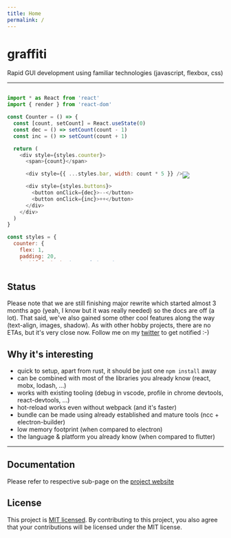 ```yaml
---
title: Home
permalink: /
---
```


# graffiti
Rapid GUI development using familiar technologies (javascript, flexbox, css)

---

<div style="display: flex; align-items: center">
<div style="max-height: 400px; overflow-y: scroll">

```javascript
import * as React from 'react'
import { render } from 'react-dom'

const Counter = () => {
  const [count, setCount] = React.useState(0)
  const dec = () => setCount(count - 1)
  const inc = () => setCount(count + 1)

  return (
    <div style={styles.counter}>
      <span>{count}</span>

      <div style={{ ...styles.bar, width: count * 5 }} />

      <div style={styles.buttons}>
        <button onClick={dec}>--</button>
        <button onClick={inc}>++</button>
      </div>
    </div>
  )
}

const styles = {
  counter: {
    flex: 1,
    padding: 20,
    justifyContent: 'space-between'
  },

  bar: {
    backgroundColor: '#ff0000',
    height: 20
  },

  buttons: {
    flexDirection: 'row',
    justifyContent: 'space-between'
  }
}

render(<Counter />, document.body)
```

</div>
<img src="./docs/images/counter.gif" />
</div>
<br>

## Status
Please note that we are still finishing major rewrite which started almost 3 months ago (yeah, I know but it was really needed) so the docs are off (a lot). That said, we've also gained some other cool features along the way (text-align, images, shadow). As with other hobby projects, there are no ETAs, but it's very close now. Follow me on my [twitter](https://twitter.com/cztomsik) to get notified :-)

## Why it's interesting
- quick to setup, apart from rust, it should be just one `npm install` away
- can be combined with most of the libraries you already know (react, mobx, lodash, ...)
- works with existing tooling (debug in vscode, profile in chrome devtools, react-devtools, ...)
- hot-reload works even without webpack (and it's faster)
- bundle can be made using already established and mature tools (ncc + electron-builder)
- low memory footprint (when compared to electron)
- the language & platform you already know (when compared to flutter)

---

## Documentation
Please refer to respective sub-page on the
[project website](http://tomsik.cz/stain)

## License
This project is [MIT licensed](./LICENSE). By contributing to this project, you also agree that your contributions will be licensed under the MIT license.
